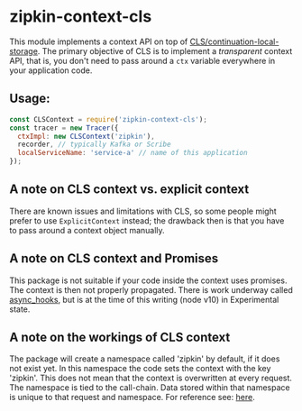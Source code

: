 # zipkin-context-cls

This module implements a context API on top of [CLS/continuation-local-storage](https://github.com/othiym23/node-continuation-local-storage).
The primary objective of CLS is to implement a *transparent* context API, that is, you don't need to pass around a `ctx`
variable everywhere in your application code.

## Usage:

```javascript
const CLSContext = require('zipkin-context-cls');
const tracer = new Tracer({
  ctxImpl: new CLSContext('zipkin'),
  recorder, // typically Kafka or Scribe
  localServiceName: 'service-a' // name of this application
});
```

## A note on CLS context vs. explicit context

There are known issues and limitations with CLS, so some people might prefer to use `ExplicitContext` instead;
the drawback then is that you have to pass around a context object manually.

## A note on CLS context and Promises
This package is not suitable if your code inside the context uses promises. The context is then not properly propagated. There is work underway called [async_hooks](https://nodejs.org/api/async_hooks.html), but is at the time of this writing (node v10) in Experimental state.

## A note on the workings of CLS context
The package will create a namespace called 'zipkin' by default, if it does not exist yet. In this namespace the code sets the context with the key 'zipkin'. This does not mean that the context is overwritten at every request. The namespace is tied to the call-chain. Data stored within that namespace is unique to that request and namespace. For reference see: [here](https://speakerdeck.com/fredkschott/conquering-asynchronous-context-with-cls?slide=27).
